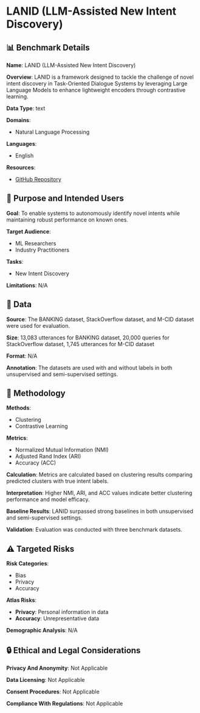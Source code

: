 # LANID (LLM-Assisted New Intent Discovery)

## 📊 Benchmark Details

**Name**: LANID (LLM-Assisted New Intent Discovery)

**Overview**: LANID is a framework designed to tackle the challenge of novel intent discovery in Task-Oriented Dialogue Systems by leveraging Large Language Models to enhance lightweight encoders through contrastive learning.

**Data Type**: text

**Domains**:
- Natural Language Processing

**Languages**:
- English

**Resources**:
- [GitHub Repository](https://github.com/floatSDSDS/LANID)

## 🎯 Purpose and Intended Users

**Goal**: To enable systems to autonomously identify novel intents while maintaining robust performance on known ones.

**Target Audience**:
- ML Researchers
- Industry Practitioners

**Tasks**:
- New Intent Discovery

**Limitations**: N/A

## 💾 Data

**Source**: The BANKING dataset, StackOverflow dataset, and M-CID dataset were used for evaluation.

**Size**: 13,083 utterances for BANKING dataset, 20,000 queries for StackOverflow dataset, 1,745 utterances for M-CID dataset

**Format**: N/A

**Annotation**: The datasets are used with and without labels in both unsupervised and semi-supervised settings.

## 🔬 Methodology

**Methods**:
- Clustering
- Contrastive Learning

**Metrics**:
- Normalized Mutual Information (NMI)
- Adjusted Rand Index (ARI)
- Accuracy (ACC)

**Calculation**: Metrics are calculated based on clustering results comparing predicted clusters with true intent labels.

**Interpretation**: Higher NMI, ARI, and ACC values indicate better clustering performance and model efficacy.

**Baseline Results**: LANID surpassed strong baselines in both unsupervised and semi-supervised settings.

**Validation**: Evaluation was conducted with three benchmark datasets.

## ⚠️ Targeted Risks

**Risk Categories**:
- Bias
- Privacy
- Accuracy

**Atlas Risks**:
- **Privacy**: Personal information in data
- **Accuracy**: Unrepresentative data

**Demographic Analysis**: N/A

## 🔒 Ethical and Legal Considerations

**Privacy And Anonymity**: Not Applicable

**Data Licensing**: Not Applicable

**Consent Procedures**: Not Applicable

**Compliance With Regulations**: Not Applicable

